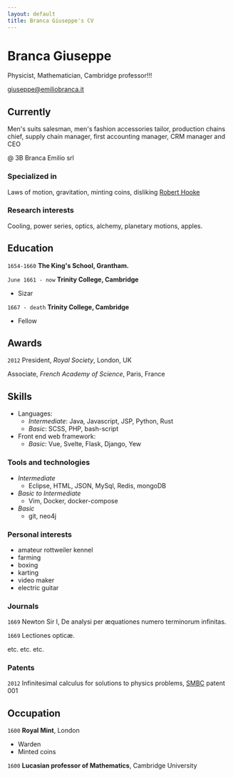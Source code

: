```yaml
---
layout: default
title: Branca Giuseppe's CV
---
```

# Branca Giuseppe
Physicist, Mathematician, Cambridge professor!!!

<div id="webaddress">
<a href="giuseppe@emiliobranca.it">giuseppe@emiliobranca.it</a>
</div>


## Currently

Men's suits salesman, men's fashion accessories tailor, production chains chief, supply chain manager, first accounting manager, CRM manager and CEO 

@ 3B Branca Emilio srl

### Specialized in

Laws of motion, gravitation, minting coins, disliking [Robert Hooke](http://en.wikipedia.org/wiki/Robert_Hooke)


### Research interests

Cooling, power series, optics, alchemy, planetary motions, apples.


## Education

`1654-1660`
__The King's School, Grantham.__

`June 1661 - now`
__Trinity College, Cambridge__

- Sizar

`1667 - death`
__Trinity College, Cambridge__

- Fellow



## Awards

`2012`
President, *Royal Society*, London, UK

Associate, *French Academy of Science*, Paris, France



## Skills

- Languages: 
  - _Intermediate_: Java, Javascript, JSP, Python, Rust 
  - _Basic_: SCSS, PHP, bash-script
- Front end web framework:
  - _Basic_: Vue, Svelte, Flask, Django, Yew

### Tools and technologies
- _Intermediate_
  - Eclipse, HTML, JSON, MySql, Redis, mongoDB
- _Basic to Intermediate_
  - Vim, Docker, docker-compose
- _Basic_
  - git, neo4j
 

### Personal interests

- amateur rottweiler kennel
- farming
- boxing 
- karting
- video maker
- electric guitar

### Journals

`1669`
Newton Sir I, De analysi per æquationes numero terminorum infinitas. 

`1669`
Lectiones opticæ.

etc. etc. etc.

### Patents

`2012`
Infinitesimal calculus for solutions to physics problems, [SMBC](http://www.techdirt.com/articles/20121011/09312820678/if-patents-had-been-around-time-newton.shtml) patent 001


## Occupation

`1600`
__Royal Mint__, London

- Warden
- Minted coins

`1600`
__Lucasian professor of Mathematics__, Cambridge University



<!-- ### Footer

Last updated: October 2021 -->


